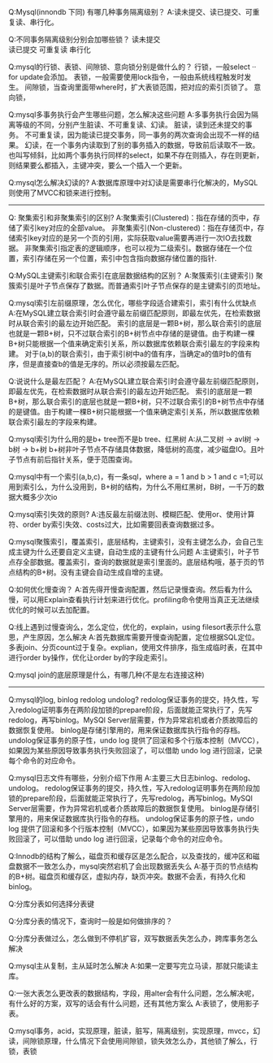 
Q:Mysql(innondb 下同) 有哪几种事务隔离级别？
A:读未提交、读已提交、可重复读、串行化。

Q:不同事务隔离级别分别会加哪些锁？
读未提交  
读已提交
可重复读
串行化

Q:mysql的行锁、表锁、间隙锁、意向锁分别是做什么的？
行锁，一般select ·· for update会添加。
表锁，一般需要使用lock指令，一般由系统线程触发时发生。
间隙锁，当查询里面带where时，扩大表锁范围，把对应的索引页锁了。
意向锁，

Q:mysql多事务执行会产生哪些问题，怎么解决这些问题
A:多事务执行会因为隔离等级的不同，分别产生脏读、不可重复读、幻读。
脏读，读到还未提交的事务。
不可重复读，因为能读已提交事务，同一事务的两次查询会出现不一样的结果。
幻读，在一个事务内读取到了别的事务插入的数据，导致前后读取不一致。也叫写倾斜，比如两个事务执行同样的select，如果不存在则插入，存在则更新，则结果要么都插入，主键冲突，要么一个插入一个更新。

Q:mysql怎么解决幻读的?
A:数据库原理中对幻读是需要串行化解决的，MySQL则使用了MVCC和锁来进行控制。

---
Q: 聚集索引和非聚集索引的区别?
A:聚集索引(Clustered)：指在存储的页中，存储了索引key对应的全部value。
非聚集索引(Non-clustered)：指在存储页中，存储索引key对应的是另一个页的引用，实际获取value需要再进行一次IO去找数据。
非聚集索引指定表的逻辑顺序，也可以视为二级索引。数据存储在一个位置，索引存储在另一个位置，索引中包含指向数据存储位置的指针.

Q:MySQL主键索引和联合索引在底层数据结构的区别？
A:聚簇索引(主键索引)  聚簇索引是叶子节点保存了数据。而普通索引叶子节点保存的是主键索引的页地址。

Q:mysql索引左前缀原理，怎么优化，哪些字段适合建索引，索引有什么优缺点
A:在MySQL建立联合索引时会遵守最左前缀匹配原则，即最左优先，在检索数据时从联合索引的最左边开始匹配。
索引的底层是一颗B+树，那么联合索引的底层也就是一颗B+树，只不过联合索引的B+树节点中存储的是键值。由于构建一棵B+树只能根据一个值来确定索引关系，所以数据库依赖联合索引最左的字段来构建。
对于(a,b)的联合索引，由于索引树中a的值有序，当确定a的值时b的值有序，但是直接查b的值是无序的。所以必须按最左匹配。

Q:说说什么是最左匹配？
A:在MySQL建立联合索引时会遵守最左前缀匹配原则，即最左优先，在检索数据时从联合索引的最左边开始匹配。
索引的底层是一颗B+树，那么联合索引的底层也就是一颗B+树，只不过联合索引的B+树节点中存储的是键值。由于构建一棵B+树只能根据一个值来确定索引关系，所以数据库依赖联合索引最左的字段来构建。

Q:mysql索引为什么用的是b+ tree而不是b tree、红黑树
A:从二叉树 -> avl树 -> b树 -> b+树
b+树非叶子节点不存储具体数据，降低树的高度，减少磁盘IO。且叶子节点有前后指针关系，便于范围查询。

Q:mysql中有一个索引(a,b,c)，有一条sql，where a = 1 and b > 1 and c =1;可以用到索引么，为什么没用到，B+树的结构，为什么不用红黑树，B树，一千万的数据大概多少次io

Q:mysql索引失效的原则?
A:违反最左前缀法则、模糊匹配、使用or、使用计算符、order by索引失效、costs过大，比如需要回表查询数据过多。

Q:mysql聚簇索引，覆盖索引，底层结构，主键索引，没有主键怎么办，会自己生成主键为什么还要自定义主键，自动生成的主键有什么问题
A:主键索引，叶子节点存全部数据。覆盖索引，查询的数据就是索引里面的。底层结构哦，基于页的节点结构的B+树。没有主键会自动生成自增的主键。

Q:如何优化慢查询？
A:首先得开慢查询配置，然后记录慢查询。然后看为什么慢，可以用Explain查看执行计划来进行优化。profiling命令使用当真正无法继续优化的时候可以去加配置。

Q:线上遇到过慢查询么，怎么定位，优化的，explain，using filesort表示什么意思，产生原因，怎么解决
A:首先数据库需要开慢查询配置，定位根据SQL定位。多表join、分页count过于复杂。explian，使用文件排序，指生成临时表，在其中进行order by操作，优化让order by的字段走索引。

Q:mysql join的底层原理是什么，有哪几种(不是左右连接这种)

---
Q:mysql的log, binlog redolog undolog?
redolog保证事务的提交，持久性，写入redolog证明事务在两阶段加锁的prepare阶段，后面就能正常执行了，先写redolog，再写binlog。MySQl Server层需要，作为异常宕机或者介质故障后的数据恢复使用。
binlog是存储引擎用的，用来保证数据库执行指令的存档。
undolog保证事务的原子性，undo log 提供了回滚和多个行版本控制（MVCC），如果因为某些原因导致事务执行失败回滚了，可以借助 undo log 进行回滚，记录每个命令的对应命令。

Q:mysql日志文件有哪些，分别介绍下作用
A:主要三大日志binlog、redolog、undolog。
redolog保证事务的提交，持久性，写入redolog证明事务在两阶段加锁的prepare阶段，后面就能正常执行了，先写redolog，再写binlog。MySQl Server层需要，作为异常宕机或者介质故障后的数据恢复使用。
binlog是存储引擎用的，用来保证数据库执行指令的存档。
undolog保证事务的原子性，undo log 提供了回滚和多个行版本控制（MVCC），如果因为某些原因导致事务执行失败回滚了，可以借助 undo log 进行回滚，记录每个命令的对应命令。

Q:Innodb的结构了解么，磁盘页和缓存区是怎么配合，以及查找的，缓冲区和磁盘数据不一致怎么办，mysql突然宕机了会出现数据丢失么
A:基于页的节点结构的B+树。磁盘页和缓存区，虚拟内存，缺页冲突。数据不会丢，有持久化和binlog。

Q:分库分表如何选择分表键

Q:分库分表的情况下，查询时一般是如何做排序的？

Q:分库分表做过么，怎么做到不停机扩容，双写数据丢失怎么办，跨库事务怎么解决

Q:mysql主从复制，主从延时怎么解决
A:如果一定要写完立马读，那就只能读主库。

Q:一张大表怎么更改表的数据结构，字段，用alter会有什么问题，怎么解决呢，有什么好的方案，双写的话会有什么问题，还有其他方案么
A:表锁了，使用影子表。

Q:mysql事务，acid，实现原理，脏读，脏写，隔离级别，实现原理，mvcc，幻读，间隙锁原理，什么情况下会使用间隙锁，锁失效怎么办，其他锁了解么，行锁，表锁




